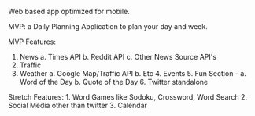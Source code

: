 Web based app optimized for mobile.

MVP: a Daily Planning Application to plan your day and week. 

MVP Features:
  1. News
   	a. Times API
		b. Reddit API
		c. Other News Source API's
  2. Traffic
  3. Weather
   	a. Google Map/Traffic API
		b. Etc
	4. Events
	5. Fun Section -
	 	a. Word of the Day
		b. Quote of the Day
	6. Twitter standalone

Stretch Features:
	1. Word Games like Sodoku, Crossword, Word Search
	2. Social Media other than twitter
	3. Calendar
